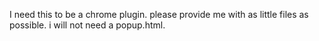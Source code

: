 I need this to be a chrome plugin. please provide me with as little files as possible. i will not
need a popup.html.